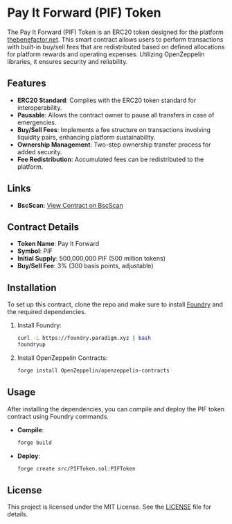 # Pay It Forward (PIF) Token

The Pay It Forward (PIF) Token is an ERC20 token designed for the platform [thebenefactor.net](https://thebenefactor.net). This smart contract allows users to perform transactions with built-in buy/sell fees that are redistributed based on defined allocations for platform rewards and operating expenses. Utilizing OpenZeppelin libraries, it ensures security and reliability.

## Features

- **ERC20 Standard**: Complies with the ERC20 token standard for interoperability.
- **Pausable**: Allows the contract owner to pause all transfers in case of emergencies.
- **Buy/Sell Fees**: Implements a fee structure on transactions involving liquidity pairs, enhancing platform sustainability.
- **Ownership Management**: Two-step ownership transfer process for added security.
- **Fee Redistribution**: Accumulated fees can be redistributed to the platform.

## Links

- **BscScan**: [View Contract on BscScan](https://bscscan.com/token/0x26dc7dd2a1c9a1f6da9cb992321f80fc91d73d3e)

## Contract Details

- **Token Name**: Pay It Forward
- **Symbol**: PIF
- **Initial Supply**: 500,000,000 PIF (500 million tokens)
- **Buy/Sell Fee**: 3% (300 basis points, adjustable)

## Installation

To set up this contract, clone the repo and make sure to install [Foundry](https://github.com/foundry-rs/foundry) and the required dependencies.

1. Install Foundry:
   ```bash
   curl -L https://foundry.paradigm.xyz | bash
   foundryup
   ```

2. Install OpenZeppelin Contracts:
   ```bash
   forge install OpenZeppelin/openzeppelin-contracts
   ```

## Usage

After installing the dependencies, you can compile and deploy the PIF token contract using Foundry commands.

- **Compile**: 
  ```bash
  forge build
  ```

- **Deploy**: 
  ```bash
  forge create src/PIFToken.sol:PIFToken
  ```

## License

This project is licensed under the MIT License. See the [LICENSE](LICENSE) file for details.
